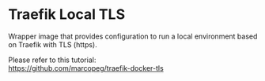 # Traefik Local TLS

Wrapper image that provides configuration to run a local environment based on Traefik with TLS (https).

Please refer to this tutorial:  
https://github.com/marcopeg/traefik-docker-tls
